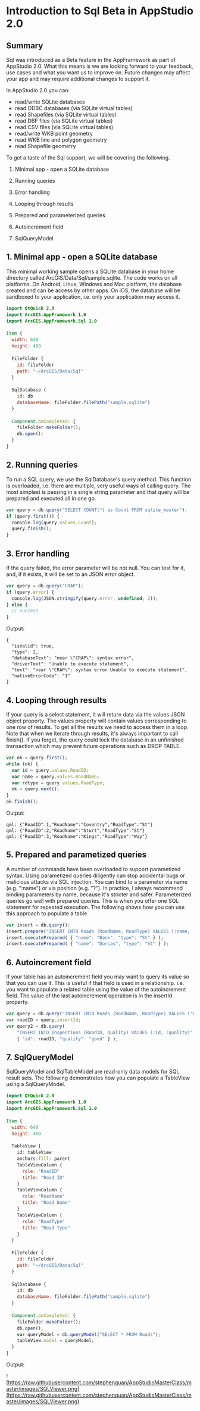 # Introduction to Sql Beta in AppStudio 2.0

## Summary

Sql was introduced as a Beta feature in the AppFramework as part of AppStudio 2.0. What this means is we are looking forward to your feedback, use cases and what you want us to improve on. Future changes may affect your app and may require additional changes to support it.

In AppStudio 2.0 you can:
 - read/write SQLite databases
 - read ODBC databases (via SQLite virtual tables)
 - read Shapefiles (via SQLite virtual tables)
 - read DBF files (via SQLite virtual tables)
 - read CSV files (via SQLite virtual tables)
 - read/write WKB point geometry
 - read WKB line and polygon geometry
 - read Shapefile geometry

To get a taste of the Sql support, we will be covering the following.

1. Minimal app - open a SQLite database

2. Running queries

3. Error handling

4. Looping through results

5. Prepared and parameterized queries

6. Autoincrement field

7. SqlQueryModel

## 1. Minimal app - open a SQLite database

This minimal working sample opens a SQLite database in your home directory called ArcGIS/Data/Sql/sample.sqlite. The code works on all platforms. On Android, Linux, Windows and Mac platform, the database created and can be access by other apps. On iOS, the database will be sandboxed to your application, i.e. only your application may access it.

```qml
import QtQuick 2.8
import ArcGIS.AppFramework 1.0
import ArcGIS.AppFramework.Sql 1.0

Item {
  width: 640
  height: 480

  FileFolder {
    id: fileFolder
    path: "~/ArcGIS/Data/Sql"
  }

  SqlDatabase {
    id: db
    databaseName: fileFolder.filePath("sample.sqlite")
  }

  Component.onCompleted: {
    fileFolder.makeFolder();
    db.open();
  }
}
```

## 2. Running queries

To run a SQL query, we use the SqlDatabase's query method. This function is overloaded, i.e. there are multiple, very useful ways of calling query. The most simplest is passing in a single string parameter and that query will be prepared and executed all in one go.

```qml
var query = db.query("SELECT COUNT(*) as Count FROM sqlite_master");
if (query.first()) {
  console.log(query.values.Count);
  query.finish();
}
```

## 3. Error handling

If the query failed, the error parameter will be not null. You can test for it, and, if it exists, it will be set to an JSON error object.

```qml
var query = db.query("CRAP");
if (query.error) {
  console.log(JSON.stringify(query.error, undefined, 2));
} else {
  // success
}
```

Output:

```
{
  "isValid": true,
  "type": 2,
  "databaseText": "near \"CRAP\": syntax error",
  "driverText": "Unable to execute statement",
  "text": "near \"CRAP\": syntax error Unable to execute statement",
  "nativeErrorCode": "1"
}
```

## 4. Looping through results

If your query is a select statement, it will return data via the values JSON object property. The values property will contain values corresponding to one row of results. To get all the results we need to access them in a loop. Note that when we iterate through results, it's always important to call finish(). If you forget, the query could lock the database in an unfinished transaction which may prevent future operations such as DROP TABLE.

```qml
var ok = query.first();
while (ok) {
  var id = query.values.RoadID;
  var name = query.values.RoadName;
  var rdtype = query.values.RoadType;
  ok = query.next();
}
ok.finish();
```

Output:

```
qml: {"RoadID":1,"RoadName":"Coventry","RoadType":"St"}
qml: {"RoadID":2,"RoadName":"Sturt","RoadType":"St"}
qml: {"RoadID":3,"RoadName":"Kings","RoadType":"Way"}
```

## 5. Prepared and parametized queries

A number of commands have been overloaded to support parametized syntax. Using parametized queries diligently can stop accidental bugs or malicious attacks via SQL injection. You can bind to a parameter via name (e.g. ":name") or via position (e.g. "?"). In practice, I always recommend binding parameters by name, because it's stricter and safer. Parameterized queries go well with prepared queries. This is when you offer one SQL statement for repeated execution. The following shows how you can use this approach to populate a table.

```qml
var insert = db.query();
insert.prepare("INSERT INTO Roads (RoadName, RoadType) VALUES (:name, :type)");
insert.executePrepared( { "name": "Bank", "type": "St" } );
insert.executePrepared( { "name": "Dorcas", "type": "St" } );
```

## 6. Autoincrement field

If your table has an autoincrement field you may want to query its value so that you can use it. This is useful if that field is used in a relationship. i.e. you want to populate a related table using the value of the autoincrement field. The value of the last autoincrement operation is in the insertId property.

```qml
var query = db.query("INSERT INTO Roads (RoadName, RoadType) VALUES ('Park', 'St')");
var roadID = query.insertId;
var query2 = db.query(
    "INSERT INTO Inspections (RoadID, Quality) VALUES (:id, :quality)",
    { "id": roadID, "quality": "good" } );
```

## 7. SqlQueryModel

SqlQueryModel and SqlTableModel are read-only data models for SQL result sets. The following demonstrates how you can populate a TableView using a SqlQueryModel.

```qml
import QtQuick 2.8
import ArcGIS.AppFramework 1.0
import ArcGIS.AppFramework.Sql 1.0

Item {
  width: 640
  height: 480

  TableView {
    id: tableView
	anchors.fill: parent
    TableViewColumn {
      role: "RoadID"
      title: "Road ID"
    }
    TableViewColumn {
      role: "RoadName"
      title: "Road Name"
    }
    TableViewColumn {
      role: "RoadType"
      title: "Road Type"
    }
  }

  FileFolder {
    id: fileFolder
    path: "~/ArcGIS/Data/Sql"
  }

  SqlDatabase {
    id: db
    databaseName: fileFolder.filePath("sample.sqlite")
  }

  Component.onCompleted: {
    fileFolder.makeFolder();
    db.open();
    var queryModel = db.queryModel("SELECT * FROM Roads");
    tableView.model = queryModel;
  }
}
```

Output:

![https://raw.githubusercontent.com/stephenquan/AppStudioMasterClass/master/images/SQLViewer.png](https://raw.githubusercontent.com/stephenquan/AppStudioMasterClass/master/images/SQLViewer.png)
